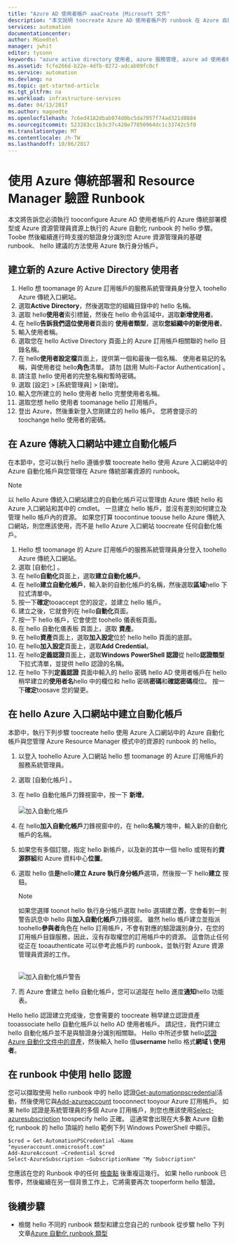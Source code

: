 ```yaml
---
title: "Azure AD 使用者帳戶 aaaCreate |Microsoft 文件"
description: "本文說明 toocreate Azure AD 使用者帳戶的 runbook 在 Azure 自動化 tooauthenticate Azure 和傳統 Azure 中的認證。"
services: automation
documentationcenter: 
author: MGoedtel
manager: jwhit
editor: tysonn
keywords: "azure active directory 使用者, azure 服務管理, azure ad 使用者帳戶"
ms.assetid: fcfe266d-b22e-4dfb-8272-adcab09fc0cf
ms.service: automation
ms.devlang: na
ms.topic: get-started-article
ms.tgt_pltfrm: na
ms.workload: infrastructure-services
ms.date: 04/13/2017
ms.author: magoedte
ms.openlocfilehash: 7c6ed4182dbab074d0bc5da7057f74ad321d8884
ms.sourcegitcommit: 523283cc1b3c37c428e77850964dc1c33742c5f0
ms.translationtype: MT
ms.contentlocale: zh-TW
ms.lasthandoff: 10/06/2017
---
```

# <a name="authenticate-runbooks-with-azure-classic-deployment-and-resource-manager"></a>使用 Azure 傳統部署和 Resource Manager 驗證 Runbook
本文將告訴您必須執行 tooconfigure Azure AD 使用者帳戶的 Azure 傳統部署模型或 Azure 資源管理員資源上執行的 Azure 自動化 runbook 的 hello 步驟。  Toobe 然後繼續進行時支援的驗證身分識別您 Azure 資源管理員的基礎 runbook、 hello 建議的方法使用 Azure 執行身分帳戶。       

## <a name="create-a-new-azure-active-directory-user"></a>建立新的 Azure Active Directory 使用者
1. Hello 想 toomanage 的 Azure 訂用帳戶的服務系統管理員身分登入 toohello Azure 傳統入口網站。
2. 選取**Active Directory**，然後選取您的組織目錄中的 hello 名稱。
3. 選取 hello**使用者**索引標籤，然後在 hello 命令區域中，選取**新增使用者**。
4. 在 hello**告訴我們這位使用者**頁面的 **使用者類型**，選取**您組織中的新使用者**。
5. 輸入使用者稱。  
6. 選取您在 hello Active Directory 頁面上的 Azure 訂用帳戶相關聯的 hello 目錄名稱。
7. 在 hello**使用者設定檔**頁面上，提供第一個和最後一個名稱、 使用者易記的名稱，與使用者從 hello**角色**清單。  請勿 [啟用 Multi-Factor Authentication] 。
8. 請注意 hello 使用者的完整名稱和暫時密碼。
9. 選取 [設定] > [系統管理員] > [新增]。
10. 輸入您所建立的 hello 使用者 hello 完整使用者名稱。
11. 選取您想 hello 使用者 toomanage hello 訂用帳戶。
12. 登出 Azure，然後重新登入您剛建立的 hello 帳戶。 您將會提示的 toochange hello 使用者的密碼。

## <a name="create-an-automation-account-in-azure-classic-portal"></a>在 Azure 傳統入口網站中建立自動化帳戶
在本節中，您可以執行 hello 遵循步驟 toocreate hello 使用 Azure 入口網站中的 Azure 自動化帳戶與您管理在 Azure 傳統部署資源的 runbook。  

> [!NOTE]
> 以 hello Azure 傳統入口網站建立的自動化帳戶可以管理由 Azure 傳統 hello 和 Azure 入口網站和其中的 cmdlet。 一旦建立 hello 帳戶，並沒有差別如何建立及管理 hello 帳戶內的資源。 如果您打算 toocontinue toouse hello Azure 傳統入口網站，則您應該使用，而不是 hello Azure 入口網站 toocreate 任何自動化帳戶。
> 
> 

1. Hello 想 toomanage 的 Azure 訂用帳戶的服務系統管理員身分登入 toohello Azure 傳統入口網站。
2. 選取 [自動化] 。
3. 在 hello**自動化**頁面上，選取**建立自動化帳戶**。
4. 在 hello**建立自動化帳戶**，輸入新的自動化帳戶的名稱，然後選取**區域**hello 下拉式清單中。  
5. 按一下**確定**tooaccept 您的設定，並建立 hello 帳戶。
6. 建立之後，它就會列在 hello**自動化**頁面。
7. 按一下 hello 帳戶，它會使您 toohello 儀表板頁面。  
8. 在 hello 自動化儀表板 頁面上，選取 **資產**。
9. 在 hello**資產**頁面上，選取**加入設定**位於 hello hello 頁面的底部。
10. 在 hello**加入設定**頁面上，選取**Add Credential**。
11. 在 hello**定義認證**頁面上，選取**Windows PowerShell 認證**從 hello**認證類型**下拉式清單，並提供 hello 認證的名稱。
12. 在 hello 下列**定義認證** 頁面中輸入的 hello 密碼 hello AD 使用者帳戶在 hello 稍早建立的**使用者名**hello 中的欄位和 hello 密碼**密碼**和**確認密碼**欄位。 按一下**確定**toosave 您的變更。

## <a name="create-an-automation-account-in-hello-azure-portal"></a>在 hello Azure 入口網站中建立自動化帳戶
本節中，執行下列步驟 toocreate hello 使用 Azure 入口網站中的 Azure 自動化帳戶與您管理 Azure Resource Manager 模式中的資源的 runbook 的 hello。  

1. 以登入 toohello Azure 入口網站 hello 想 toomanage 的 Azure 訂用帳戶的服務系統管理員。
2. 選取 [自動化帳戶] 。
3. 在 hello 自動化帳戶刀鋒視窗中，按一下 **新增**。<br><br>![加入自動化帳戶](media/automation-create-aduser-account/add-automation-acct-properties.png)
4. 在 hello**加入自動化帳戶**刀鋒視窗中的，在 hello**名稱**方塊中，輸入新的自動化帳戶的名稱。
5. 如果您有多個訂閱，指定 hello 新帳戶，以及新的其中一個 hello 或現有的**資源群組**和 Azure 資料中心**位置**。
6. 選取 hello 值**是**hello**建立 Azure 執行身分帳戶**選項，然後按一下 hello**建立** 按鈕。  
   
    > [!NOTE]
    > 如果您選擇 toonot hello 執行身分帳戶選取 hello 選項建立**否**，您會看到一則警告訊息中 hello 與**加入自動化帳戶**刀鋒視窗。  雖然 hello 帳戶建立並指派 toohello**參與者**角色在 hello 訂用帳戶，不會有對應的驗證識別身分，在您的訂用帳戶目錄服務，因此，沒有存取權您的訂用帳戶中的資源。  這會防止任何從正在 tooauthenticate 可以參考此帳戶的 runbook，並執行對 Azure 資源管理員資源的工作。
    > 
    >

    <br>![加入自動化帳戶警告](media/automation-create-aduser-account/add-automation-acct-properties-error.png)<br>  
7. 而 Azure 會建立 hello 自動化帳戶，您可以追蹤在 hello 進度**通知**hello 功能表。

Hello hello 認證建立完成後，您會需要的 toocreate 稍早建立認證資產 tooassociate hello 自動化帳戶以 hello AD 使用者帳戶。  請記住，我們只建立 hello 自動化帳戶並不是與驗證身分識別相關聯。  Hello 中所述步驟 hello[認證 Azure 自動化文件中的資產](automation-credentials.md#creating-a-new-credential-asset)，然後輸入 hello 值**username** hello 格式**網域 \ 使用者**。

## <a name="use-hello-credential-in-a-runbook"></a>在 runbook 中使用 hello 認證
您可以擷取使用 hello runbook 中的 hello 認證[Get-automationpscredential](http://msdn.microsoft.com/library/dn940015.aspx)活動，然後使用它與[Add-azureaccount](http://msdn.microsoft.com/library/azure/dn722528.aspx) tooconnect tooyour Azure 訂用帳戶。 如果 hello 認證是系統管理員的多個 Azure 訂用帳戶，則您也應該使用[Select-azuresubscription](http://msdn.microsoft.com/library/dn495203.aspx) toospecify hello 正確。 這通常會出現在大多數 Azure 自動化 runbook 的 hello 頂端的 hello 範例下列 Windows PowerShell 中顯示。

    $cred = Get-AutomationPSCredential –Name "myuseraccount.onmicrosoft.com"
    Add-AzureAccount –Credential $cred
    Select-AzureSubscription –SubscriptionName "My Subscription"

您應該在您的 Runbook 中的任何 [檢查點](http://technet.microsoft.com/library/dn469257.aspx#bk_Checkpoints) 後重複這幾行。 如果 hello runbook 已暫停，然後繼續在另一個背景工作上，它將需要再次 tooperform hello 驗證。

## <a name="next-steps"></a>後續步驟
* 檢閱 hello 不同的 runbook 類型和建立您自己的 runbook 從步驟 hello 下列文章[Azure 自動化 runbook 類型](automation-runbook-types.md)

